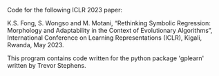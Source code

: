 Code for the following ICLR 2023 paper:

K.S. Fong, S. Wongso and M. Motani, “Rethinking Symbolic Regression: Morphology and Adaptability in the Context of Evolutionary Algorithms”, International Conference on Learning Representations (ICLR), Kigali, Rwanda, May 2023.

This program contains code written for the python package 'gplearn' written by Trevor Stephens.
